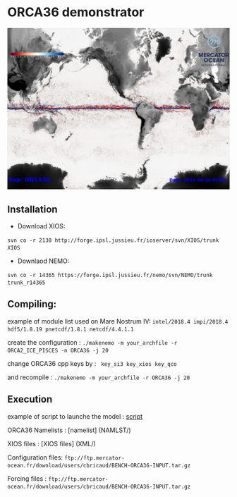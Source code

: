 

# ORCA36 demonstrator

![plot](https://github.com/immerse-project/ORCA36-demonstrator/blob/main/figs/plot_00000_3_LOW.png)<br>


## Installation

- Download XIOS:

```svn co -r 2130 http://forge.ipsl.jussieu.fr/ioserver/svn/XIOS/trunk XIOS ```

- Downlaod NEMO:

```svn co -r 14365 https://forge.ipsl.jussieu.fr/nemo/svn/NEMO/trunk trunk_r14365 ```


## Compiling:

example of module list used on Mare Nostrum IV: ``` intel/2018.4 impi/2018.4 hdf5/1.8.19 pnetcdf/1.8.1 netcdf/4.4.1.1 ```

create the configuration                      : ``` ./makenemo -m your_archfile -r ORCA2_ICE_PISCES -n ORCA36 -j 20 ```

change ORCA36 cpp keys by                     : ```  key_si3 key_xios key_qco ```

and recompile                                 : ``` ./makenemo -m your_archfile -r ORCA36 -j 20 ```

## Execution

example of script to launche the model        : [script](SCRIPT/NEMO.sub)

ORCA36 Namelists                              : [namelist] (NAMLST/)

XIOS files                                    : [XIOS files] (XML/)

Configuration files: ``` ftp://ftp.mercator-ocean.fr/download/users/cbricaud/BENCH-ORCA36-INPUT.tar.gz ```

Forcing files      : ``` ftp://ftp.mercator-ocean.fr/download/users/cbricaud/BENCH-ORCA36-INPUT.tar.gz ```


